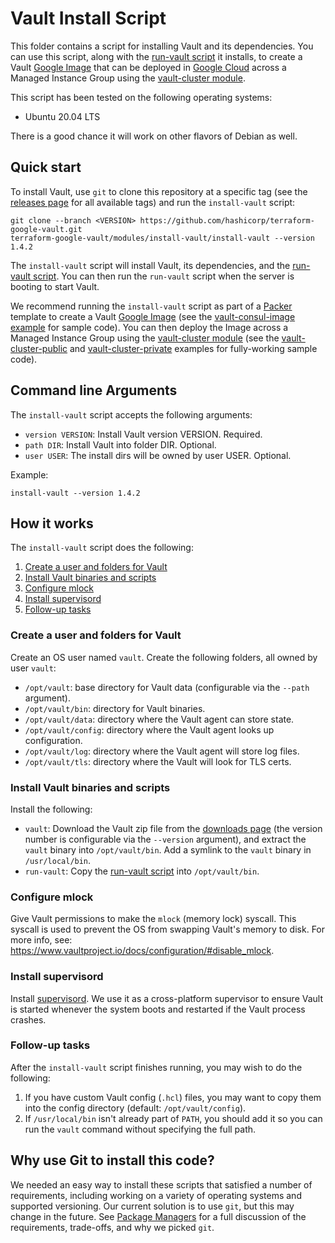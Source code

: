 # Vault Install Script

This folder contains a script for installing Vault and its dependencies. You can use this script, along with the
[run-vault script](https://github.com/hashicorp/terraform-google-vault/tree/master/modules/run-vault) it installs, to create a Vault [Google Image](
https://cloud.google.com/compute/docs/images) that can be deployed in [Google Cloud](https://cloud.google.com) across a
Managed Instance Group using the [vault-cluster module](https://github.com/hashicorp/terraform-google-vault/tree/master/modules/vault-cluster).

This script has been tested on the following operating systems:

* Ubuntu 20.04 LTS

There is a good chance it will work on other flavors of Debian as well.



## Quick start

To install Vault, use `git` to clone this repository at a specific tag (see the [releases page](../../../../releases)
for all available tags) and run the `install-vault` script:

```
git clone --branch <VERSION> https://github.com/hashicorp/terraform-google-vault.git
terraform-google-vault/modules/install-vault/install-vault --version 1.4.2
```

The `install-vault` script will install Vault, its dependencies, and the [run-vault script](https://github.com/hashicorp/terraform-google-vault/tree/master/modules/run-vault).
You can then run the `run-vault` script when the server is booting to start Vault.

We recommend running the `install-vault` script as part of a [Packer](https://www.packer.io/) template to create a
Vault [Google Image](https://cloud.google.com/compute/docs/images) (see the [vault-consul-image example](
/examples/vault-consul-image) for sample code). You can then deploy the Image across a Managed Instance Group using the
[vault-cluster module](https://github.com/hashicorp/terraform-google-vault/tree/master/modules/vault-cluster) (see the [vault-cluster-public](https://github.com/hashicorp/terraform-google-vault/tree/master/examples/vault-cluster-public) and
[vault-cluster-private](https://github.com/hashicorp/terraform-google-vault/tree/master/examples/vault-cluster-private) examples for fully-working sample code).




## Command line Arguments

The `install-vault` script accepts the following arguments:

* `version VERSION`: Install Vault version VERSION. Required.
* `path DIR`: Install Vault into folder DIR. Optional.
* `user USER`: The install dirs will be owned by user USER. Optional.

Example:

```
install-vault --version 1.4.2
```



## How it works

The `install-vault` script does the following:

1. [Create a user and folders for Vault](#create-a-user-and-folders-for-vault)
1. [Install Vault binaries and scripts](#install-vault-binaries-and-scripts)
1. [Configure mlock](#configure-mlock)
1. [Install supervisord](#install-supervisord)
1. [Follow-up tasks](#follow-up-tasks)


### Create a user and folders for Vault

Create an OS user named `vault`. Create the following folders, all owned by user `vault`:

* `/opt/vault`: base directory for Vault data (configurable via the `--path` argument).
* `/opt/vault/bin`: directory for Vault binaries.
* `/opt/vault/data`: directory where the Vault agent can store state.
* `/opt/vault/config`: directory where the Vault agent looks up configuration.
* `/opt/vault/log`: directory where the Vault agent will store log files.
* `/opt/vault/tls`: directory where the Vault will look for TLS certs.


### Install Vault binaries and scripts

Install the following:

* `vault`: Download the Vault zip file from the [downloads page](https://www.vaultproject.io/downloads.html) (the
  version number is configurable via the `--version` argument), and extract the `vault` binary into
  `/opt/vault/bin`. Add a symlink to the `vault` binary in `/usr/local/bin`.
* `run-vault`: Copy the [run-vault script](https://github.com/hashicorp/terraform-google-vault/tree/master/modules/run-vault) into `/opt/vault/bin`.


### Configure mlock

Give Vault permissions to make the `mlock` (memory lock) syscall. This syscall is used to prevent the OS from swapping
Vault's memory to disk. For more info, see: https://www.vaultproject.io/docs/configuration/#disable_mlock.


### Install supervisord

Install [supervisord](http://supervisord.org/). We use it as a cross-platform supervisor to ensure Vault is started
whenever the system boots and restarted if the Vault process crashes.


### Follow-up tasks

After the `install-vault` script finishes running, you may wish to do the following:

1. If you have custom Vault config (`.hcl`) files, you may want to copy them into the config directory (default:
   `/opt/vault/config`).
1. If `/usr/local/bin` isn't already part of `PATH`, you should add it so you can run the `vault` command without
   specifying the full path.



## Why use Git to install this code?

<!-- TODO: update the package managers URL to the final URL when this Blueprint is released -->

We needed an easy way to install these scripts that satisfied a number of requirements, including working on a variety
of operating systems and supported versioning. Our current solution is to use `git`, but this may change in the future.
See [Package Managers](https://github.com/hashicorp/terraform-aws-consul/blob/master/_docs/package-managers.md) for
a full discussion of the requirements, trade-offs, and why we picked `git`.
